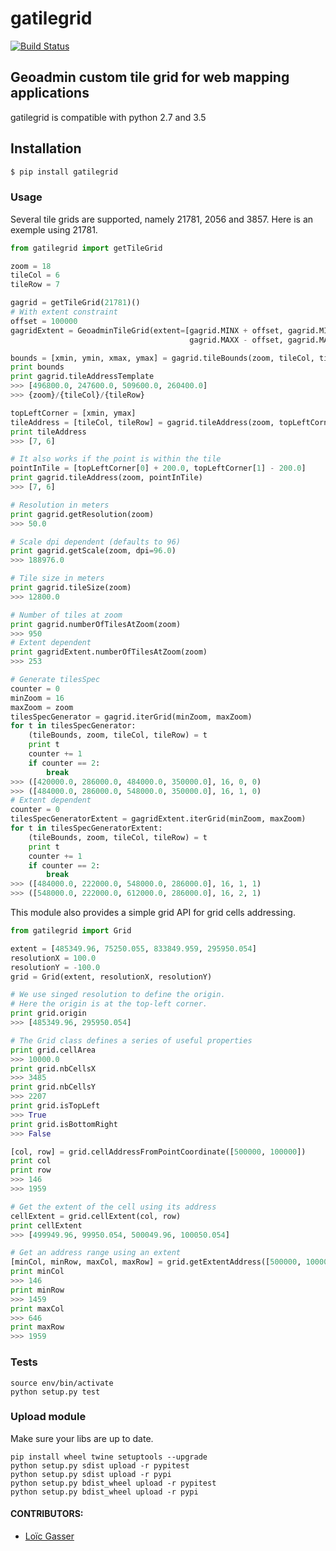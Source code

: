 gatilegrid
===========

[![Build Status](https://travis-ci.org/geoadmin/gatilegrid.svg?branch=master)](https://travis-ci.org/geoadmin/gatilegrid)

## Geoadmin custom tile grid for web mapping applications

gatilegrid is compatible with python 2.7 and 3.5

## Installation

```bash
$ pip install gatilegrid
```

### Usage

Several tile grids are supported, namely 21781, 2056 and 3857. Here is an exemple using 21781.


```python
from gatilegrid import getTileGrid

zoom = 18
tileCol = 6
tileRow = 7

gagrid = getTileGrid(21781)()
# With extent constraint
offset = 100000
gagridExtent = GeoadminTileGrid(extent=[gagrid.MINX + offset, gagrid.MINY + offset,
                                        gagrid.MAXX - offset, gagrid.MAXY - offset])

bounds = [xmin, ymin, xmax, ymax] = gagrid.tileBounds(zoom, tileCol, tileRow)
print bounds
print gagrid.tileAddressTemplate
>>> [496800.0, 247600.0, 509600.0, 260400.0]
>>> {zoom}/{tileCol}/{tileRow}

topLeftCorner = [xmin, ymax]
tileAddress = [tileCol, tileRow] = gagrid.tileAddress(zoom, topLeftCorner)
print tileAddress
>>> [7, 6]

# It also works if the point is within the tile
pointInTile = [topLeftCorner[0] + 200.0, topLeftCorner[1] - 200.0]
print gagrid.tileAddress(zoom, pointInTile)
>>> [7, 6]

# Resolution in meters
print gagrid.getResolution(zoom)
>>> 50.0

# Scale dpi dependent (defaults to 96)
print gagrid.getScale(zoom, dpi=96.0)
>>> 188976.0

# Tile size in meters
print gagrid.tileSize(zoom)
>>> 12800.0

# Number of tiles at zoom
print gagrid.numberOfTilesAtZoom(zoom)
>>> 950
# Extent dependent
print gagridExtent.numberOfTilesAtZoom(zoom)
>>> 253

# Generate tilesSpec
counter = 0
minZoom = 16
maxZoom = zoom
tilesSpecGenerator = gagrid.iterGrid(minZoom, maxZoom)
for t in tilesSpecGenerator:
    (tileBounds, zoom, tileCol, tileRow) = t
    print t
    counter += 1
    if counter == 2:
        break
>>> ([420000.0, 286000.0, 484000.0, 350000.0], 16, 0, 0)
>>> ([484000.0, 286000.0, 548000.0, 350000.0], 16, 1, 0)
# Extent dependent
counter = 0
tilesSpecGeneratorExtent = gagridExtent.iterGrid(minZoom, maxZoom)
for t in tilesSpecGeneratorExtent:
    (tileBounds, zoom, tileCol, tileRow) = t
    print t
    counter += 1
    if counter == 2:
        break
>>> ([484000.0, 222000.0, 548000.0, 286000.0], 16, 1, 1)
>>> ([548000.0, 222000.0, 612000.0, 286000.0], 16, 2, 1)

```

This module also provides a simple grid API for grid cells addressing.

```python
from gatilegrid import Grid

extent = [485349.96, 75250.055, 833849.959, 295950.054]
resolutionX = 100.0
resolutionY = -100.0
grid = Grid(extent, resolutionX, resolutionY)

# We use singed resolution to define the origin.
# Here the origin is at the top-left corner.
print grid.origin
>>> [485349.96, 295950.054]

# The Grid class defines a series of useful properties
print grid.cellArea
>>> 10000.0
print grid.nbCellsX
>>> 3485
print grid.nbCellsY
>>> 2207
print grid.isTopLeft
>>> True
print grid.isBottomRight
>>> False

[col, row] = grid.cellAddressFromPointCoordinate([500000, 100000])
print col
print row
>>> 146
>>> 1959

# Get the extent of the cell using its address
cellExtent = grid.cellExtent(col, row)
print cellExtent
>>> [499949.96, 99950.054, 500049.96, 100050.054]

# Get an address range using an extent
[minCol, minRow, maxCol, maxRow] = grid.getExtentAddress([500000, 100000, 550000, 150000])
print minCol
>>> 146
print minRow
>>> 1459
print maxCol
>>> 646
print maxRow
>>> 1959
```

### Tests

```
source env/bin/activate
python setup.py test

```

### Upload module

Make sure your libs are up to date.

```
pip install wheel twine setuptools --upgrade
python setup.py sdist upload -r pypitest
python setup.py sdist upload -r pypi
python setup.py bdist_wheel upload -r pypitest
python setup.py bdist_wheel upload -r pypi
```

#### CONTRIBUTORS:

- [Loïc Gasser](https://github.com/loicgasser)
